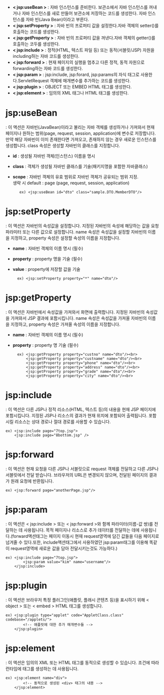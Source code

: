 + **< jsp:useBean >** : 자바 인스턴스를 준비한다. 보관소에서 자바 인스턴스를 꺼내거나 자바 인스턴스를 새로 만들어 보관소에 저장하는 코드를 생성한다. 자바 인스턴스를 자바 빈(Java Bean)이라고 부른다.
+ **< jsp:setProperty >** : 자바 빈의 프로퍼티 값을 설정한다.자바 객체의 setter()를 호출하는 코드를 생성한다.
+ **< jsp:getProperty >** : 자바 빈의 프로퍼티 값을 꺼낸다.자바 객체의 getter()를 호출하는 코두를 생성한다.
+ **< jsp:include >** : 정적(HTML, 텍스트 파일 등) 또는 동적(서블릿/JSP) 자원을 including하는 자바 코드를 생성한다.
+ **< jsp:forward >** : 현재 페이지의 실행을 멈추고 다른 정적, 동적 자원으로 forwarding하는 자바 코드를 생성한다. 
+ **< jsp:param >** : 	jsp:include, jsp:forard, jsp:params의 자식 태그로 사용한다.ServletRequest 객체에 매개변수를 추가하는 코드를 생성한다.
+ **< jsp:plugin >** : OBJECT 또는 EMBED HTML 태그를 생성한다.
+ **< jsp:element >** : 임의의 XML 태그나 HTML 태그를 생성한다.

# jsp:useBean 
: 이 액션은 자바빈(JavaBean)이라고 불리는 자바 객체를 생성하거나 가져와서 현재 페이지나 원하는 범위(page, request, session, application)에 변수로 저장합니다. 만약 해당 자바빈이 이미 존재한다면 가져오고, 존재하지 않는 경우 새로운 인스턴스를 생성합니다. class 속성은 생성할 자바빈의 클래스를 지정합니다.
+ **id** : 생성될 자바빈 객체(인스턴스) 이름을 명시
+ **class** : 객체가 생성될 자바빈 클래스를 기술(패키지명을 포함한 자바클래스)
+ **scope** : 자바빈 객체의 유효 범위로 자바빈 객체가 공유되는 범위 지정.<br>생략 시 default : page (page, request, session, application)

         ex) <jsp:useBean id="dto" class="sample.DTO.MemberDTO"/>

# jsp:setProperty
: 이 액션은 자바빈의 속성값을 설정합니다. 지정된 자바빈의 속성에 해당하는 값을 요청 파라미터 또는 다른 값으로 설정합니다. name 속성은 속성값을 설정할 자바빈의 이름을 지정하고, property 속성은 설정할 속성의 이름을 지정합니다.
+ **name** : 자바빈 객체의 이름 명시 (필수)
+ **property** : property 명을 기술 (필수)
+ **value** : property에 저장할 값을 기술

        ex) <jsp:setProperty property="*" name="dto"/>

# jsp:getProperty
: 이 액션은 자바빈에서 속성값을 가져와서 화면에 출력합니다. 지정된 자바빈의 속성값을 가져와서 JSP 결과에 포함시킵니다. name 속성은 속성값을 가져올 자바빈의 이름을 지정하고, property 속성은 가져올 속성의 이름을 지정합니다.
+ **name** : 자바빈 객체의 이름 명시 (필수)
+ **property** : property 명 기술 (필수)

        ex) <jsp:getProperty property="custno" name="dto"/><br>
            <jsp:getProperty property="custname" name="dto"/><br>
            <jsp:getProperty property="phone" name="dto"/><br>
            <jsp:getProperty property="address" name="dto"/><br>
            <jsp:getProperty property="grade" name="dto"/><br>
            <jsp:getProperty property="city" name="dto"/><br>

# jsp:include
: 이 액션은 다른 JSP나 정적 리소스(HTML, 텍스트 등)의 내용을 현재 JSP 페이지에 포함시킵니다. 지정된 JSP나 리소스의 결과가 현재 위치에 포함되어 출력됩니다. 포함시킬 리소스는 상대 경로나 절대 경로를 사용할 수 있습니다.

    ex) <jsp:include page="7top.jsp">
        <jsp:include page="8bottom.jsp" />

# jsp:forward
: 이 액션은 현재 요청을 다른 JSP나 서블릿으로 request 객체를 전달하고 다른 JSP나 서블릿에서 전달 받습니다. 브라우저의 URL은 변경되지 않으며, 전달된 페이지의 결과가 원래 요청에 반환됩니다.

    ex) <jsp:forward page="anotherPage.jsp"/>

# jsp:param
: 이 액션은 < jsp:include > 또는 < jsp:forward >와 함께 파라미터(이름-값 쌍)를 전달하는 데 사용됩니다. 목적 페이지나 리소스로 추가 데이터를 전달하는 데에 사용됩니다.(forward액션태그는 페이지 이동시 현재 request영역에 담긴 값들을 다음 페이지로 넘겨줄 수 있다.또한, include액션태그에서 사용하였던 jsp:param태그를 이용해 똑같이 request영역에 새로운 값을 담아 전달시키는것도 가능하다.)

    ex) <jsp:include page="7top.jsp">
	        <jsp:param value="kim" name="username"/>
        </jsp:include>

# jsp:plugin
: 이 액션은 브라우저 특정 플러그인(애플릿, 플래시 콘텐츠 등)을 표시하기 위해 < object > 또는 < embed > HTML 태그를 생성합니다.

    ex) <jsp:plugin type="applet" code="AppletClass.class" codebase="/applets/">
            <!-- 애플릿에 대한 추가 매개변수들 -->
        </jsp:plugin>

# jsp:element
: 이 액션은 임의의 XML 또는 HTML 태그를 동적으로 생성할 수 있습니다. 조건에 따라 런타임에 태그를 생성하는 데 사용됩니다.

    ex) <jsp:element name="div">
            <!-- 동적으로 생성된 <div> 태그의 내용 -->
        </jsp:element>
